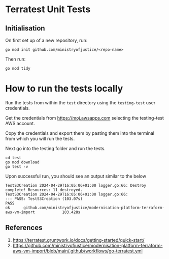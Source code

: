 # Terratest Unit Tests

## Initialisation

On first set up of a new repository, run:

```
go mod init github.com/ministryofjustice/<repo-name>
```

Then run:

```
go mod tidy
```

# How to run the tests locally

Run the tests from within the `test` directory using the `testing-test` user credentials.

Get the credentials from https://moj.awsapps.com selecting the testing-test AWS account.

Copy the credentials and export them by pasting them into the terminal from which you will run the tests.

Next go into the testing folder and run the tests.

```
cd test
go mod download
go test -v
```

Upon successful run, you should see an output similar to the below

```
TestS3Creation 2024-04-29T16:05:06+01:00 logger.go:66: Destroy complete! Resources: 11 destroyed.
TestS3Creation 2024-04-29T16:05:06+01:00 logger.go:66:
--- PASS: TestS3Creation (103.07s)
PASS
ok  	github.com/ministryofjustice/modernisation-platform-terraform-aws-vm-import	           103.428s
```

## References

1. https://terratest.gruntwork.io/docs/getting-started/quick-start/
2. https://github.com/ministryofjustice/modernisation-platform-terraform-aws-vm-import/blob/main/.github/workflows/go-terratest.yml

```

```
